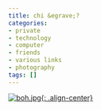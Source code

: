 ```yaml
---
title: chi &egrave;?
categories:
- private
- technology
- computer
- friends
- various links
- photography
tags: []
---
```


[![boh.jpg]({{site.url}}/images/boh.jpg){: .align-center}]({{site.url}}/images/boh.jpg "boh.jpg" )

